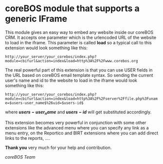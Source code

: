 coreBOS module that supports a generic IFrame
=======

This module gives an easy way to embed any website inside our coreBOS CRM. It accepts one parameter which is the urlencoded URL of the website to load in the iframe. This parameter is called **load** so a typical call to this extension would look something like this:

```http://your_server/your_corebos/index.php?module=cbifurl&action=index&load=http%3A%2F%2Fwww.corebos.org```

The real powerful part of this extension is that you can use USER fields in the URL based on coreBOS email template syntax. So sending the current user's name and id to the website to load in the iframe would look something like this:

```http://your_server/your_corebos/index.php?module=cbifurl&action=index&load=http%3A%2F%2Fserver%2Ffile.php%3Funame=$users-user_name$%26uid=$users-id$```

where **$users-user_name$** and **$users-id$** will get substituted accordingly.

This extension becomes very powerful in conjunction with some other extensions like the advanced menu where you can specify any link as a menu entry, on the Reportico and BIRT extensions where you can add direct links to the reports, ....

**Thank you** very much for your help and contribution.

*coreBOS Team*
